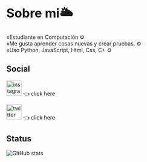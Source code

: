 ### <div><h1>Sobre mi🌥 </h1></div>
  «Estudiante en Computación ⚙️<br> 
«Me gusta aprender cosas nuevas y crear pruebas. ⚙️<br>
«Uso Python, JavaScript, Html, Css, C+ ⚙️



<div> <h2> Social </h2> </div>
  

[<img src='https://cdn.jsdelivr.net/npm/simple-icons@3.0.1/icons/instagram.svg' alt='instagram' height='40'>](https://www.instagram.com/ericktut_/) 👈 click here
  
[<img src='https://cdn.jsdelivr.net/npm/simple-icons@3.0.1/icons/twitter.svg' alt='twitter' height='40'>](https://twitter.com/Wuxsen78) 👈 click here
 
<div> <h2> Status </h2> </div>  


![GitHub stats](https://github-readme-stats.vercel.app/api?username=Wuxsen78&show_icons=true)  
 
